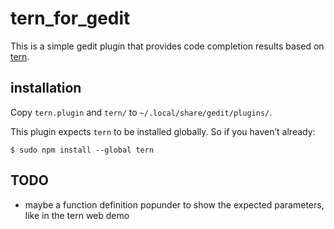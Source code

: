 # tern_for_gedit

This is a simple gedit plugin that provides code completion results
based on [tern](https://github.com/marijnh/tern).

## installation

Copy `tern.plugin` and `tern/` to `~/.local/share/gedit/plugins/`.

This plugin expects `tern` to be installed globally.
So if you haven’t already:

    $ sudo npm install --global tern

## TODO

* maybe a function definition popunder to show the expected parameters, like in
  the tern web demo

